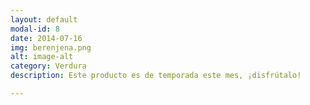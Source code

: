 ```yaml
---
layout: default
modal-id: 8
date: 2014-07-16
img: berenjena.png
alt: image-alt
category: Verdura
description: Este producto es de temporada este mes, ¡disfrútalo!

---
```

